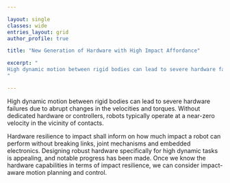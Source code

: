 ```yaml
---

layout: single 
classes: wide
entries_layout: grid
author_profile: true 

title: "New Generation of Hardware with High Impact Affordance"

excerpt: "
High dynamic motion between rigid bodies can lead to severe hardware failures due to abrupt changes in the velocities and torques. Without dedicated hardware or controllers, robots typically operate at a near-zero velocity in the vicinity of contacts.
"

---
```


High dynamic motion between rigid bodies can lead to severe hardware failures due to abrupt changes in the velocities and torques. Without dedicated hardware or controllers, robots typically operate at a near-zero velocity in the vicinity of contacts.

Hardware resilience to impact shall inform on how much impact a robot can perform without breaking links, joint mechanisms and embedded electronics.
Designing robust hardware specifically for high dynamic tasks is appealing, and notable progress has been made. Once we know the hardware capabilities in terms of impact resilience, we can consider impact-aware motion planning and control.
